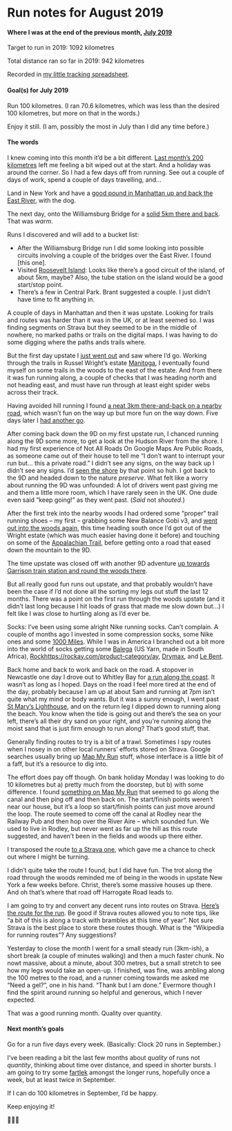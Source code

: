 # Run notes for August 2019

#### Where I was at the end of the previous month, [July 2019](https://www.ermlikeyeah.com/run-notes-2019-july/)

Target to run in 2019: 1092 kilometres

Total distance ran so far in 2019: 942 kilometres

Recorded in [my little tracking spreadsheet](https://www.icloud.com/numbers/0cWhQqgPDF2FKXSnUdB79lWVw#2019_running).

#### Goal(s) for July 2019

Run 100 kilometres. (I ran 70.6 kilometres, which was less than the desired 100 kilometres, but more on that in the words.)

Enjoy it still. (I am, possibly the most in July than I did any time before.)

#### The words

I knew coming into this month it’d be a bit different. [Last month’s 200 kilometres](https://www.ermlikeyeah.com/run-notes-2019-july/) left me feeling a bit wiped out at the start. And a holiday was around the corner. So I had a few days off from running. See out a couple of days of work, spend a couple of days travelling, and...

Land in New York and have a [good pound in Manhattan up and back the East River](https://www.strava.com/activities/2592761495), with the dog.

The next day, onto the Williamsburg Bridge for a [solid 5km there and back](https://www.strava.com/activities/2595652168). That was _warm_.

Runs I discovered and will add to a bucket list:

* After the Williamsburg Bridge run I did some looking into possible circuits involving a couple of the bridges over the East River. I found [this one].
* Visited [Roosevelt Island](https://www.google.co.uk/maps?oe=UTF-8&hl=en-gb&q=roosevelt+island&um=1&ie=UTF-8&sa=X&ved=2ahUKEwjOyM-ziK_kAhVUPcAKHUaJDR4Q_AUoAXoECBIQAQ): Looks like there’s a good circuit of the island, of about 5km, maybe? Also, the tube station on the island would be a good start/stop point.
* There’s a few in Central Park. Brant suggested a couple. I just didn’t have time to fit anything in.

A couple of days in Manhattan and then it was upstate. Looking for trails and routes was harder than it was in the UK, or at least seemed so. I was finding segments on Strava but they seemed to be in the middle of nowhere, no marked paths or trails on the digital maps. I was having to do some digging where the paths ands trails where.

But the first day upstate I [just went out](https://www.strava.com/activities/2601475538) and saw where I’d go. Working through the trails in Russel Wright’s estate [Manitoga](https://en.m.wikipedia.org/wiki/Manitoga), I eventually found myself on some trails in the woods to the east of the estate. And from there it was fun running along, a couple of checks that I was heading north and not heading east, and must have run through at least eight spider webs across their track.

Having avoided hill running I found [a neat 3km there-and-back on a nearby road](https://www.strava.com/activities/2606839418), which wasn’t fun on the way up but more fun on the way down. Five days later I [had another go](https://www.strava.com/activities/2618531715).

After coming back down the 9D on my first upstate run, I chanced running along the 9D some more, to get a look at the Hudson River from the shore. I had my first experience of Not All Roads On Google Maps Are Public Roads, as someone came out of their house to tell me “I don’t want to interrupt your run but... this a private road.” I didn’t see any signs, on the way back up I didn’t see any signs. I’d [seen the shore](https://www.instagram.com/p/B1BrHZIHJgR/) by that point so huh. I got back to the 9D and headed down to the nature _preserve_. What felt like a worry about running the 9D was unfounded: A lot of drivers went past giving me and them a little more room, which I have rarely seen in the UK. One dude even said “keep going!” as they went past. (_Said_ not _shouted_.) 

After the first trek into the nearby woods I had ordered some “proper” trail running shoes – my first – grabbing some New Balance Gobi v3, and [went out into the woods again](https://www.strava.com/activities/2609827104), this time heading south once I’d got out of the Wright estate (which was much easier having done it before) and touching on some of the [Appalachian Trail](https://en.m.wikipedia.org/wiki/Appalachian_Trail), before getting onto a road that eased down the mountain to the 9D.

The time upstate was closed off with another 9D adventure [up towards Garrison train station and round the woods there](https://www.strava.com/activities/2624014172).

But all really good fun runs out upstate, and that probably wouldn’t have been the case if I’d not done all the sorting my legs out stuff the last 12 months. There was a point on the first run through the woods upstate (and it didn’t last long because I hit loads of grass that made me slow down but...) I felt like I was close to hurtling along as I’d ever be.

Socks: I’ve been using some alright Nike running socks. Can’t complain. A couple of months ago I invested in some compression socks, some Nike ones and some [1000 Miles](https://1000mile.co.uk/product/1000-mile-compression-sock-2/). While I was in America I branched out a bit more into the world of socks getting some [Balega](https://balega-socks.implus.com) (US Yarn, made in South Africa), [Rockhttps://rockay.com/product-category/ay](running-socks/), [Drymax](https://www.drymaxsports.com), and [Le Bent](https://www.lebent.com/en/shop/product/le-sock-run-ultra-light-micro).

Back home and back to work and back on the road. A stopover in Newcastle one day I drove out to Whitley Bay for [a run along the coast](https://www.strava.com/activities/2636347752). It wasn’t as long as I hoped. Days on the road I feel more tired at the end of the day, probably because I am up at about 5am and running at 7pm isn’t quite what my mind or body wants. But it was a sunny enough, I went past [St Mary’s Lighthouse](https://en.m.wikipedia.org/wiki/St_Mary's_Lighthouse), and on the return leg I dipped down to running along the beach. You know when the tide is going out and there’s the sea on your left, there’s all their dry sand on your right, and you’re running along the moist sand that is just firm enough to run along? That’s good stuff, that.

Generally finding routes to try is a bit of a trawl. Sometimes I spy routes when I nosey in on other local runners’ efforts stored on Strava. Google searches usually bring up [Map My Run](https://www.mapmyrun.com/my_home/) stuff, whose interface is a little bit of a faff, but it’s a resource to dig into.

The effort does pay off though. On bank holiday Monday I was looking to do 10 kilometres but a) pretty much from the doorstep, but b) with some difference. I found [something on Map My Run](https://www.mapmyrun.com/routes/view/2658027838) that seemed to go along the canal and then ping off and then back on. The start/finish points weren’t near our house, but it’s a loop so start/finish points can just move around the loop. The route seemed to come off the canal at Rodley near the Railway Pub and then hop over the River Aire – which sounded fun. We used to live in Rodley, but never went as far up the hill as this route suggested, and haven’t been in the fields and woods up there either.

I transposed the route [to a Strava one](https://www.strava.com/routes/21335835), which gave me a chance to check out where I might be turning.

I didn’t quite take the route I found, but I did have fun. The trot along the road through the woods reminded me of being in the woods in upstate New York a few weeks before. Christ, there’s some massive houses up there. And oh that’s where that road off Harrogate Road leads to.

I am going to try and convert any decent runs into routes on Strava. [Here’s the route for the run](https://www.strava.com/routes/21343315). Be good if Strava routes allowed you to note tips, like “a bit of this is along a track with brambles at this time of year”. Not sure Strava is the best place to store these routes though. What is the “Wikipedia for running routes”? Any suggestions?

Yesterday to close the month I went for a small steady run (3km-ish), a short break (a couple of minutes walking) and then a much faster chunk. No nowt massive, about a minute, about 300 metres, but a small stretch to see how my legs would take an open-up. I finished, was fine, was ambling along the 100 metres to the road, and a runner coming towards me asked me “Need a gel?”, one in his hand. “Thank but I am done.” Evermore though I find the spirit around running so helpful and generous, which I never expected.

That was a good running month. Quality over quantity.

#### Next month’s goals

Go for a run five days every week. (Basically: Clock 20 runs in September.)

I’ve been reading a bit the last few months about _quality_ of runs not _quantity_, thinking about time over distance, and speed in shorter bursts. I am going to try some [fartlek](https://en.m.wikipedia.org/wiki/Fartlek) amongst the longer runs, hopefully once a week, but at least twice in September.

If I can do 100 kilometres in September, I’d be happy.

Keep enjoying it!

🏃🏻‍♂️
